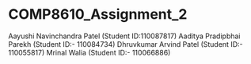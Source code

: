 # COMP8610_Assignment_2
Aayushi Navinchandra Patel (Student ID:110087817) Aaditya Pradipbhai Parekh (Student ID:- 110084734) Dhruvkumar Arvind Patel (Student ID:- 110055817) Mrinal Walia (Student ID:- 110066886)
